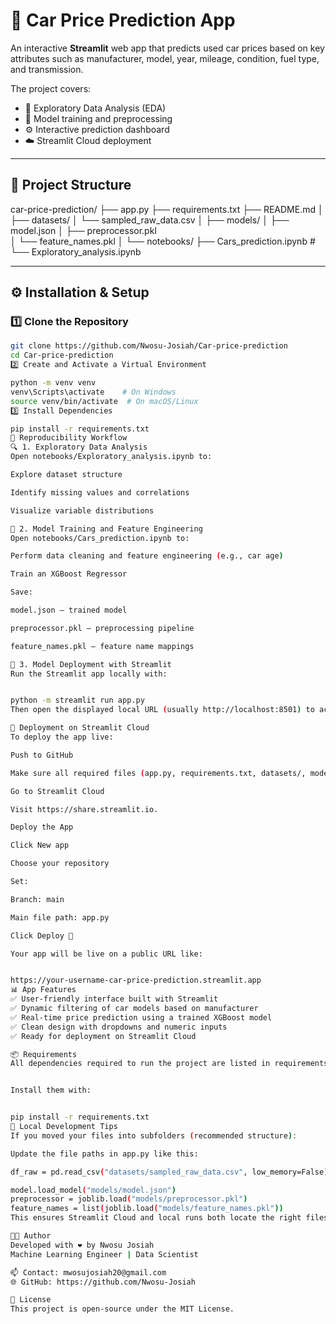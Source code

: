 # 🚗 Car Price Prediction App

An interactive **Streamlit** web app that predicts used car prices based on key attributes such as manufacturer, model, year, mileage, condition, fuel type, and transmission.  

The project covers:
- 🧩 Exploratory Data Analysis (EDA)
- 🧠 Model training and preprocessing
- ⚙️ Interactive prediction dashboard
- ☁️ Streamlit Cloud deployment

---

## 📂 Project Structure

car-price-prediction/
├── app.py 
├── requirements.txt 
├── README.md
│
├── datasets/
│  └── sampled_raw_data.csv 
│ 
├── models/
│ ├── model.json 
│ ├── preprocessor.pkl  
│ └── feature_names.pkl 
│
└── notebooks/
├── Cars_prediction.ipynb # 
└── Exploratory_analysis.ipynb 


---

## ⚙️ Installation & Setup

### 1️⃣ Clone the Repository

```bash
git clone https://github.com/Nwosu-Josiah/Car-price-prediction
cd Car-price-prediction
2️⃣ Create and Activate a Virtual Environment

python -m venv venv
venv\Scripts\activate    # On Windows
source venv/bin/activate  # On macOS/Linux
3️⃣ Install Dependencies

pip install -r requirements.txt
🧠 Reproducibility Workflow
🔍 1. Exploratory Data Analysis
Open notebooks/Exploratory_analysis.ipynb to:

Explore dataset structure

Identify missing values and correlations

Visualize variable distributions

🧩 2. Model Training and Feature Engineering
Open notebooks/Cars_prediction.ipynb to:

Perform data cleaning and feature engineering (e.g., car age)

Train an XGBoost Regressor

Save:

model.json — trained model

preprocessor.pkl — preprocessing pipeline

feature_names.pkl — feature name mappings

🧮 3. Model Deployment with Streamlit
Run the Streamlit app locally with:


python -m streamlit run app.py
Then open the displayed local URL (usually http://localhost:8501) to access the dashboard.

🚀 Deployment on Streamlit Cloud
To deploy the app live:

Push to GitHub

Make sure all required files (app.py, requirements.txt, datasets/, models/) are committed.

Go to Streamlit Cloud

Visit https://share.streamlit.io.

Deploy the App

Click New app

Choose your repository

Set:

Branch: main

Main file path: app.py

Click Deploy 🚀

Your app will be live on a public URL like:


https://your-username-car-price-prediction.streamlit.app
📊 App Features
✅ User-friendly interface built with Streamlit
✅ Dynamic filtering of car models based on manufacturer
✅ Real-time price prediction using a trained XGBoost model
✅ Clean design with dropdowns and numeric inputs
✅ Ready for deployment on Streamlit Cloud

📦 Requirements
All dependencies required to run the project are listed in requirements.txt.


Install them with:


pip install -r requirements.txt
🧱 Local Development Tips
If you moved your files into subfolders (recommended structure):

Update the file paths in app.py like this:

df_raw = pd.read_csv("datasets/sampled_raw_data.csv", low_memory=False)

model.load_model("models/model.json")
preprocessor = joblib.load("models/preprocessor.pkl")
feature_names = list(joblib.load("models/feature_names.pkl"))
This ensures Streamlit Cloud and local runs both locate the right files.

👨‍💻 Author
Developed with ❤️ by Nwosu Josiah
Machine Learning Engineer | Data Scientist

📫 Contact: mwosujosiah20@gmail.com
🌐 GitHub: https://github.com/Nwosu-Josiah

📜 License
This project is open-source under the MIT License.

